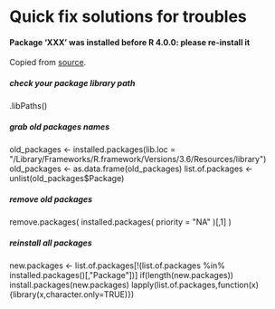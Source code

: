 # Quick fix solutions for troubles

#### Package ‘XXX’ was installed before R 4.0.0: please re-install it
Copied from [source](https://stackoverflow.com/questions/63390194/package-xxx-was-installed-before-r-4-0-0-please-re-install-it).

##### check your package library path 
.libPaths()

##### grab old packages names
old_packages <- installed.packages(lib.loc = "/Library/Frameworks/R.framework/Versions/3.6/Resources/library")
old_packages <- as.data.frame(old_packages)
list.of.packages <- unlist(old_packages$Package)

##### remove old packages 
remove.packages( installed.packages( priority = "NA" )[,1] )

##### reinstall all packages 
new.packages <- list.of.packages[!(list.of.packages %in% installed.packages()[,"Package"])]
if(length(new.packages)) install.packages(new.packages)
lapply(list.of.packages,function(x){library(x,character.only=TRUE)})
